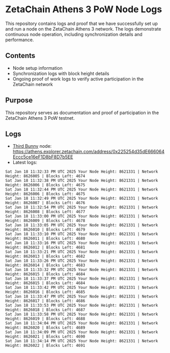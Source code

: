 # ZetaChain Athens 3 PoW Node Logs
This repository contains logs and proof that we have successfully set up and run a node on the ZetaChain Athens 3 network. The logs demonstrate continuous node operation, including synchronization details and performance.

## Contents
- Node setup information
- Synchronization logs with block height details
- Ongoing proof of work logs to verify active participation in the ZetaChain network

## Purpose
This repository serves as documentation and proof of participation in the ZetaChain Athens 3 PoW testnet.

## Logs

- [Third Bunny](https://thirdbunny.xyz/) node: https://athens.explorer.zetachain.com/address/0x225254d35dE666064Eccc5ce16eF1D8bF8D7b5EE
- Latest logs:
```
Sat Jan 18 11:32:33 PM UTC 2025 Your Node Height: 8621331 | Network Height: 8626005 | Blocks Left: 4674
Sat Jan 18 11:32:38 PM UTC 2025 Your Node Height: 8621331 | Network Height: 8626006 | Blocks Left: 4675
Sat Jan 18 11:32:44 PM UTC 2025 Your Node Height: 8621331 | Network Height: 8626006 | Blocks Left: 4675
Sat Jan 18 11:32:49 PM UTC 2025 Your Node Height: 8621331 | Network Height: 8626007 | Blocks Left: 4676
Sat Jan 18 11:32:54 PM UTC 2025 Your Node Height: 8621331 | Network Height: 8626008 | Blocks Left: 4677
Sat Jan 18 11:33:00 PM UTC 2025 Your Node Height: 8621331 | Network Height: 8626009 | Blocks Left: 4678
Sat Jan 18 11:33:05 PM UTC 2025 Your Node Height: 8621331 | Network Height: 8626010 | Blocks Left: 4679
Sat Jan 18 11:33:10 PM UTC 2025 Your Node Height: 8621331 | Network Height: 8626011 | Blocks Left: 4680
Sat Jan 18 11:33:16 PM UTC 2025 Your Node Height: 8621331 | Network Height: 8626012 | Blocks Left: 4681
Sat Jan 18 11:33:21 PM UTC 2025 Your Node Height: 8621331 | Network Height: 8626013 | Blocks Left: 4682
Sat Jan 18 11:33:26 PM UTC 2025 Your Node Height: 8621331 | Network Height: 8626014 | Blocks Left: 4683
Sat Jan 18 11:33:32 PM UTC 2025 Your Node Height: 8621331 | Network Height: 8626015 | Blocks Left: 4684
Sat Jan 18 11:33:37 PM UTC 2025 Your Node Height: 8621331 | Network Height: 8626015 | Blocks Left: 4684
Sat Jan 18 11:33:42 PM UTC 2025 Your Node Height: 8621331 | Network Height: 8626016 | Blocks Left: 4685
Sat Jan 18 11:33:47 PM UTC 2025 Your Node Height: 8621331 | Network Height: 8626017 | Blocks Left: 4686
Sat Jan 18 11:33:53 PM UTC 2025 Your Node Height: 8621331 | Network Height: 8626018 | Blocks Left: 4687
Sat Jan 18 11:33:58 PM UTC 2025 Your Node Height: 8621331 | Network Height: 8626019 | Blocks Left: 4688
Sat Jan 18 11:34:04 PM UTC 2025 Your Node Height: 8621331 | Network Height: 8626020 | Blocks Left: 4689
Sat Jan 18 11:34:09 PM UTC 2025 Your Node Height: 8621331 | Network Height: 8626021 | Blocks Left: 4690
Sat Jan 18 11:34:14 PM UTC 2025 Your Node Height: 8621331 | Network Height: 8626022 | Blocks Left: 4691
```
